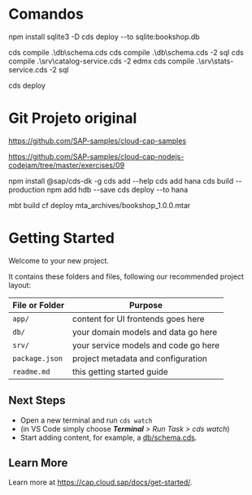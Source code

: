 # Comandos
npm install sqlite3 -D
cds deploy --to sqlite:bookshop.db

cds compile .\db\schema.cds
cds compile .\db\schema.cds -2 sql
cds compile .\srv\catalog-service.cds -2 edmx
cds compile .\srv\stats-service.cds -2 sql

cds deploy

# Git Projeto original
https://github.com/SAP-samples/cloud-cap-samples

https://github.com/SAP-samples/cloud-cap-nodejs-codejam/tree/master/exercises/09

npm install @sap/cds-dk -g
cds add --help
cds add hana
cds build --production
npm add hdb --save
cds deploy --to hana

mbt build
cf deploy mta_archives/bookshop_1.0.0.mtar


# Getting Started

Welcome to your new project.

It contains these folders and files, following our recommended project layout:

File or Folder | Purpose
---------|----------
`app/` | content for UI frontends goes here
`db/` | your domain models and data go here
`srv/` | your service models and code go here
`package.json` | project metadata and configuration
`readme.md` | this getting started guide


## Next Steps

- Open a new terminal and run `cds watch` 
- (in VS Code simply choose _**Terminal** > Run Task > cds watch_)
- Start adding content, for example, a [db/schema.cds](db/schema.cds).


## Learn More

Learn more at https://cap.cloud.sap/docs/get-started/.

